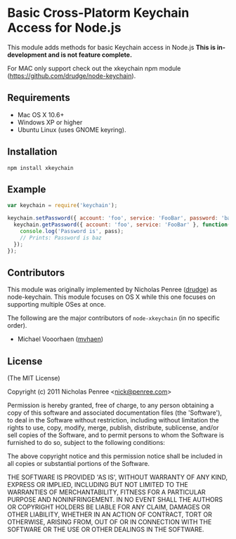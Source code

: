 #  Basic Cross-Platorm Keychain Access for Node.js 

  This module adds methods for basic Keychain access in Node.js **This is in-development and is not feature complete.**
  
  For MAC only support check out the xkeychain npm module (https://github.com/drudge/node-keychain).

## Requirements

 * Mac OS X 10.6+
 * Windows XP or higher
 * Ubuntu Linux (uses GNOME keyring).

## Installation

    npm install xkeychain
    
## Example

```javascript
var keychain = require('keychain');

keychain.setPassword({ account: 'foo', service: 'FooBar', password: 'baz' }, function(err) {
  keychain.getPassword({ account: 'foo', service: 'FooBar' }, function(err, pass) {
    console.log('Password is', pass);
    // Prints: Password is baz
  });
});
```

## Contributors

This module was originally implemented by Nicholas Penree ([drudge](http://github.com/drudge)) as node-keychain. This module focuses on OS X while this one focuses on supporting multiple OSes at once.

The following are the major contributors of `node-xkeychain` (in no specific order).

  * Michael Vooorhaen ([mvhaen](http://github.com/mvhaen))

## License 

(The MIT License)

Copyright (c) 2011 Nicholas Penree &lt;nick@penree.com&gt;

Permission is hereby granted, free of charge, to any person obtaining
a copy of this software and associated documentation files (the
'Software'), to deal in the Software without restriction, including
without limitation the rights to use, copy, modify, merge, publish,
distribute, sublicense, and/or sell copies of the Software, and to
permit persons to whom the Software is furnished to do so, subject to
the following conditions:

The above copyright notice and this permission notice shall be
included in all copies or substantial portions of the Software.

THE SOFTWARE IS PROVIDED 'AS IS', WITHOUT WARRANTY OF ANY KIND,
EXPRESS OR IMPLIED, INCLUDING BUT NOT LIMITED TO THE WARRANTIES OF
MERCHANTABILITY, FITNESS FOR A PARTICULAR PURPOSE AND NONINFRINGEMENT.
IN NO EVENT SHALL THE AUTHORS OR COPYRIGHT HOLDERS BE LIABLE FOR ANY
CLAIM, DAMAGES OR OTHER LIABILITY, WHETHER IN AN ACTION OF CONTRACT,
TORT OR OTHERWISE, ARISING FROM, OUT OF OR IN CONNECTION WITH THE
SOFTWARE OR THE USE OR OTHER DEALINGS IN THE SOFTWARE.
